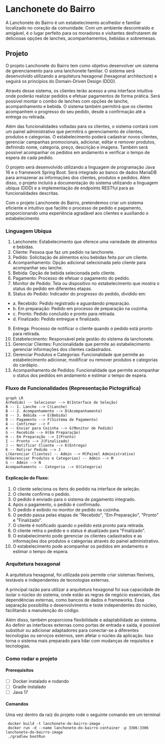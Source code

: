 # Lanchonete do Bairro

A Lanchonete do Bairro é um estabelecimento acolhedor e familiar localizado no coração da comunidade. Com um ambiente descontraído e amigável, é o lugar perfeito para os moradores e visitantes desfrutarem de deliciosas opções de lanches, acompanhamentos, bebidas e sobremesas.


## Projeto 

O projeto Lanchonete do Bairro tem como objetivo desenvolver um sistema de gerenciamento para uma lanchonete familiar. O sistema será desenvolvido utilizando a arquitetura hexagonal (hexagonal architecture) e seguirá os princípios do Domain-Driven Design (DDD).

Através desse sistema, os clientes terão acesso a uma interface intuitiva onde poderão realizar pedidos e efetuar pagamentos de forma prática. Será possível montar o combo de lanches com opções de lanche, acompanhamento e bebida. O sistema também permitirá que os clientes acompanhem o progresso do seu pedido, desde a confirmação até a entrega ou retirada.

Além das funcionalidades voltadas para os clientes, o sistema contará com um painel administrativo que permitirá o gerenciamento de clientes, produtos e categorias. O estabelecimento poderá cadastrar novos clientes, gerenciar campanhas promocionais, adicionar, editar e remover produtos, definindo nome, categoria, preço, descrição e imagens. Também será possível acompanhar os pedidos em andamento e verificar o tempo de espera de cada pedido.

O projeto será desenvolvido utilizando a linguagem de programação Java 16 e o framework Spring Boot. Será integrado ao banco de dados MariaDB para armazenar as informações dos clientes, produtos e pedidos. Além disso, o projeto incluirá a documentação do sistema utilizando a linguagem ubíqua (DDD) e a implementação de endpoints RESTful para as funcionalidades descritas.

Com o projeto Lanchonete do Bairro, pretendemos criar um sistema eficiente e intuitivo que facilite o processo de pedido e pagamento, proporcionando uma experiência agradável aos clientes e auxiliando o estabelecimento

### Linguagem Ubíqua

1. Lanchonete: Estabelecimento que oferece uma variedade de alimentos e bebidas.
2. Cliente: Pessoa que faz um pedido na lanchonete.
3. Pedido: Solicitação de alimentos e/ou bebidas feita por um cliente.
4. Acompanhamento: Opção adicional selecionada pelo cliente para acompanhar seu lanche.
5. Bebida: Opção de bebida selecionada pelo cliente.
6. Pagamento: Processo de efetuar o pagamento do pedido.
7. Monitor de Pedido: Tela ou dispositivo no estabelecimento que mostra o status do pedido em diferentes etapas.
8. Status do Pedido: Indicador do progresso do pedido, dividido em:
- a. Recebido: Pedido registrado e aguardando preparação.
- b. Em preparação: Pedido em processo de preparação na cozinha.
- c. Pronto: Pedido concluído e pronto para retirada.
- d. Finalizado: Pedido entregue e finalizado.
9. Entrega: Processo de notificar o cliente quando o pedido está pronto para retirada.
10. Estabelecimento: Responsável pela gestão do sistema da lanchonete.
11. Gerenciar Clientes: Funcionalidade que permite ao estabelecimento gerenciar informações dos clientes cadastrados.
12. Gerenciar Produtos e Categorias: Funcionalidade que permite ao estabelecimento adicionar, modificar ou remover produtos e categorias do cardápio.
13. Acompanhamento de Pedidos: Funcionalidade que permite acompanhar o status dos pedidos em andamento e estimar o tempo de espera.

### Fluxo de Funcionalidades (Representação Pictográfica)

```mermaid
graph LR
A(Pedido) -- Selecionar --> B(Interface de Seleção)
B -- 1. Lanche --> C(Lanche)
B -- 2. Acompanhamento --> D(Acompanhamento)
B -- 3. Bebida --> E(Bebida)
B -- Pagamento --> F(Sistema de Pagamento)
A -- Confirmar --> F
A -- Enviar para Cozinha --> G(Monitor de Pedido)
G -- Recebido --> H(Em Preparação)
H -- Em Preparação --> I(Pronto)
I -- Pronto --> J(Finalizado)
J -- Notificar Cliente --> K(Entrega)
K -- Retirar Pedido --> J
L(Gerenciar Clientes) -- Admin --> M(Painel Administrativo)
N(Gerenciar Produtos e Categorias) -- Admin --> M
G -- Admin --> N
Acompanhamento -- Categoria --> O(Categoria)
```

#### Explicação do Fluxo:

1. O cliente seleciona os itens do pedido na interface de seleção.
2. O cliente confirma o pedido.
3. O pedido é enviado para o sistema de pagamento integrado.
4. Após o pagamento, o pedido é confirmado.
5. O pedido é exibido no monitor de pedido na cozinha.
6. O pedido passa pelas etapas de "Recebido", "Em Preparação", "Pronto" e "Finalizado".
7. O cliente é notificado quando o pedido está pronto para retirada.
8. O cliente retira o pedido e o status é atualizado para "Finalizado".
9. O estabelecimento pode gerenciar os clientes cadastrados e as informações dos produtos e categorias através do painel administrativo.
10. O estabelecimento pode acompanhar os pedidos em andamento e estimar o tempo de espera.

### Arquitetura hexagonal

A arquitetura hexagonal, foi utilizada pois permite criar sistemas flexíveis, testáveis e independentes de tecnologias externas.

A principal razão para utilizar a arquitetura hexagonal foi sua capacidade de isolar o núcleo do sistema, onde estão as regras de negócio essenciais, das dependências externas, como bancos de dados e frameworks. Essa separação possibilita o desenvolvimento e teste independentes do núcleo, facilitando a manutenção do código.

Além disso, também proporciona flexibilidade e adaptabilidade ao sistema. Ao definir as interfaces externas como portas de entrada e saída, é possível substituir ou adicionar adaptadores para conectar-se a diferentes tecnologias ou serviços externos, sem afetar o núcleo da aplicação. Isso torna o sistema mais preparado para lidar com mudanças de requisitos e tecnologias.

### Como rodar o projeto

#### Prerequisitos
- [ ] Docker instalado e rodando
- [ ] Gradle instalado
- [ ] Java 17

#### Comandos
Uma vez dentro da raiz do projeto rode o seguinte comando em um terminal

```
 docker build -t lanchonete-do-bairro-image .
 docker run -d --name lanchonete-do-bairro-container -p 3306:3306 lanchonete-do-bairro-image 
 ./gradlew bootRun
```